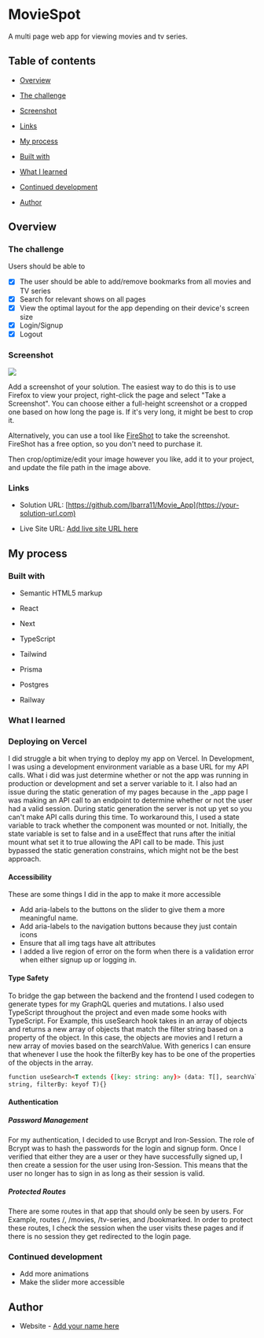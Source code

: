 # MovieSpot

A multi page web app for viewing movies and tv series.

## Table of contents

- [Overview](#overview)

- [The challenge](#the-challenge)

- [Screenshot](#screenshot)

- [Links](#links)

- [My process](#my-process)

- [Built with](#built-with)

- [What I learned](#what-i-learned)

- [Continued development](#continued-development)

- [Author](#author)

## Overview

### The challenge

Users should be able to

- [x] The user should be able to add/remove bookmarks from all movies and TV series
- [x] Search for relevant shows on all pages
- [x] View the optimal layout for the app depending on their device's screen size
- [x] Login/Signup
- [x] Logout

### Screenshot

![](./screenshot.jpg)

Add a screenshot of your solution. The easiest way to do this is to use Firefox to view your project, right-click the page and select "Take a Screenshot". You can choose either a full-height screenshot or a cropped one based on how long the page is. If it's very long, it might be best to crop it.

Alternatively, you can use a tool like [FireShot](https://getfireshot.com/) to take the screenshot. FireShot has a free option, so you don't need to purchase it.

Then crop/optimize/edit your image however you like, add it to your project, and update the file path in the image above.

### Links

- Solution URL: [https://github.com/Ibarra11/Movie_App](https://your-solution-url.com)

- Live Site URL: [Add live site URL here](https://your-live-site-url.com)

## My process

### Built with

- Semantic HTML5 markup

- React

- Next

- TypeScript

- Tailwind

- Prisma

- Postgres

- Railway

### What I learned

### Deploying on Vercel

I did struggle a bit when trying to deploy my app on Vercel. In Development, I was using a development environment variable as a base URL for my API calls. What i did was just determine whether or not the app was running in production or development and set a server variable to it. I also had an issue during the static generation of my pages because in the \_app page I was making an API call to an endpoint to determine whether or not the user had a valid session. During static generation the server is not up yet so you can't make API calls during this time. To workaround this, I used a state variable to track whether the component was mounted or not. Initially, the state variable is set to false and in a useEffect that runs after the initial mount what set it to true allowing the API call to be made. This just bypassed the static generation constrains, which might not be the best approach.

#### Accessibility

These are some things I did in the app to make it more accessible

- Add aria-labels to the buttons on the slider to give them a more meaningful name.
- Add aria-labels to the navigation buttons because they just contain icons
- Ensure that all img tags have alt attributes
- I added a live region of error on the form when there is a validation error when either signup up or logging in.

#### Type Safety

To bridge the gap between the backend and the frontend I used codegen to generate types for my GraphQL queries and mutations. I also used TypeScript throughout the project and even made some hooks with TypeScript.
For Example, this useSearch hook takes in an array of objects and returns a new array of objects that match the filter string based on a property of the object. In this case, the objects are movies and I return a new array of movies based on the searchValue. With generics I can ensure that whenever I use the hook the filterBy key has to be one of the properties of the objects in the array.

```html
function useSearch<T extends {[key: string: any}> (data: T[], searchValue:
string, filterBy: keyof T){}
```

#### Authentication

##### Password Management

For my authentication, I decided to use Bcrypt and Iron-Session. The role of Bcrypt was to hash the passwords for the login and signup form. Once I verified that either they are a user or they have successfully signed up, I then create a session for the user using Iron-Session. This means that the user no longer has to sign in as long as their session is valid.

##### Protected Routes

There are some routes in that app that should only be seen by users. For Example, routes /, /movies, /tv-series, and /bookmarked. In order to protect these routes, I check the session when the user visits these pages and if there is no session they get redirected to the login page.

### Continued development

- Add more animations
- Make the slider more accessible

## Author

- Website - [Add your name here](https://www.your-site.com)
